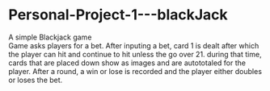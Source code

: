 # Personal-Project-1---blackJack
A simple Blackjack game    
Game asks players for a bet. 
After inputing a bet, card 1 is dealt after which the player can hit and continue to hit unless the go over 21. during that time, cards
that are placed down show as images and are autototaled for the player. After a round, a win or lose is recorded and the player either doubles or 
loses the bet. 

